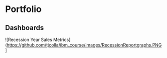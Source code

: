 # Portfolio

## Dashboards
![Recession Year Sales Metrics](https://github.com/tjcolla/ibm_course/images/RecessionReportgraphs.PNG]
